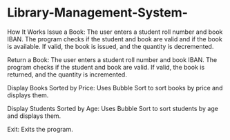 # Library-Management-System-

How It Works
Issue a Book:
The user enters a student roll number and book IBAN.
The program checks if the student and book are valid and if the book is available.
If valid, the book is issued, and the quantity is decremented.

Return a Book:
The user enters a student roll number and book IBAN.
The program checks if the student and book are valid.
If valid, the book is returned, and the quantity is incremented.

Display Books Sorted by Price:
Uses Bubble Sort to sort books by price and displays them.

Display Students Sorted by Age:
Uses Bubble Sort to sort students by age and displays them.

Exit:
Exits the program.
